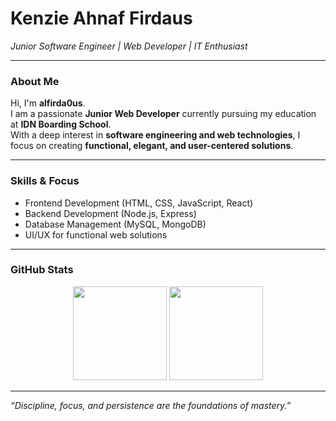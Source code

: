 # Kenzie Ahnaf Firdaus  
*Junior Software Engineer | Web Developer | IT Enthusiast*  

---

### About Me
Hi, I'm **alfirda0us**.  
I am a passionate **Junior Web Developer** currently pursuing my education at **IDN Boarding School**.  
With a deep interest in **software engineering and web technologies**, I focus on creating **functional, elegant, and user-centered solutions**.  

---

### Skills & Focus
- Frontend Development (HTML, CSS, JavaScript, React)  
- Backend Development (Node.js, Express)  
- Database Management (MySQL, MongoDB)  
- UI/UX for functional web solutions  

---

### GitHub Stats
<p align="center">
  <img src="https://github-readme-stats.vercel.app/api?username=alfirda0us&show_icons=true&hide_border=true&theme=github_dark" height="150"/>
  <img src="https://github-readme-stats.vercel.app/api/top-langs/?username=alfirda0us&layout=compact&hide_border=true&theme=github_dark" height="150"/>
</p>

---

*“Discipline, focus, and persistence are the foundations of mastery.”*

